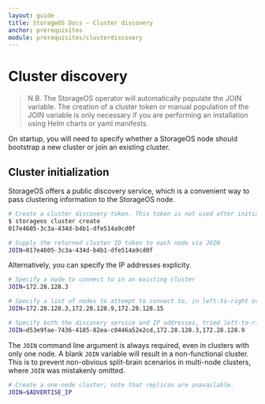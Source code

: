 ```yaml
---
layout: guide
title: StorageOS Docs - Cluster discovery
anchor: prerequisites
module: prerequisites/clusterdiscovery
---
```


# Cluster discovery

> N.B. The StorageOS operator will automatically populate the JOIN variable.
> The creation of a cluster token or manual population of the JOIN variable is
> only necessary if you are performing an installation using Helm charts or
> yaml manifests.

On startup, you will need to specify whether a StorageOS node should bootstrap a
new cluster or join an existing cluster.

## Cluster initialization

StorageOS offers a public discovery service, which is a convenient way to
pass clustering information to the StorageOS node.

```bash
# Create a cluster discovery token. This token is not used after initialization
$ storageos cluster create
017e4605-3c3a-434d-b4b1-dfe514a9cd0f

# Supply the returned cluster ID token to each node via JOIN
JOIN=017e4605-3c3a-434d-b4b1-dfe514a9cd0f
```

Alternatively, you can specify the IP addresses explicity.

```bash
# Specify a node to connect to in an existing cluster
JOIN=172.28.128.3

# Specify a list of nodes to attempt to connect to, in left-to-right order
JOIN=172.28.128.3,172.28.128.9,172.28.128.15

# Specify both the discovery service and IP addresses, tried left-to-right
JOIN=d53e9fae-7436-4185-82ea-c0446a52e2cd,172.28.128.3,172.28.128.9
```


The `JOIN` command line argument is always required, even in clusters with only
one node. A blank `JOIN` variable will result in a non-functional cluster. This
is to prevent non-obvious split-brain scenarios in multi-node clusters, where
`JOIN` was mistakenly omitted.

```bash
# Create a one-node cluster; note that replicas are unavailable.
JOIN=$ADVERTISE_IP
```
